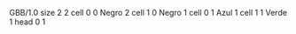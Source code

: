 <gs-board> GBB/1.0
size 2 2
cell 0 0 Negro 2
cell 1 0 Negro 1 
cell 0 1 Azul 1
cell 1 1 Verde 1
head 0 1
 </gs-board>